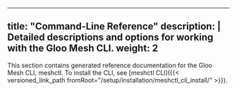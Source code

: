 
---
title: "Command-Line Reference"
description: | 
  Detailed descriptions and options for working with the Gloo Mesh CLI. 
weight: 2
---
This section contains generated reference documentation for the Gloo Mesh CLI, meshctl. To install the CLI, see [meshctl CLI]({{< versioned_link_path fromRoot="/setup/installation/meshctl_cli_install/" >}}).
